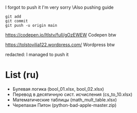 I forgot to push it I'm very sorry
\Also pushing guide
```
git add
git commit
git push -u origin main
```
https://codepen.io/ltlstv/full/gOzEWEW
Codepen btw

https://tolstovilia122.wordpress.com/
Wordpress btw

redacted: I managed to push it

# List (ru)

- Булевая логика (bool_01.xlsx, bool_02.xlsx)
- Перевод в десятичную сист. исчисления (cs_to_10.xlsx)
- Математические таблицы (math_mult_table.xlsx)
- Черепахан Питон (python-bad-apple-master.zip)
